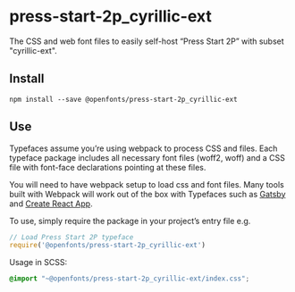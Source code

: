 
# press-start-2p_cyrillic-ext

The CSS and web font files to easily self-host “Press Start 2P” with subset "cyrillic-ext".

## Install

`npm install --save @openfonts/press-start-2p_cyrillic-ext`

## Use

Typefaces assume you’re using webpack to process CSS and files. Each typeface
package includes all necessary font files (woff2, woff) and a CSS file with
font-face declarations pointing at these files.

You will need to have webpack setup to load css and font files. Many tools built
with Webpack will work out of the box with Typefaces such as [Gatsby](https://github.com/gatsbyjs/gatsby)
and [Create React App](https://github.com/facebookincubator/create-react-app).

To use, simply require the package in your project’s entry file e.g.

```javascript
// Load Press Start 2P typeface
require('@openfonts/press-start-2p_cyrillic-ext')
```

Usage in SCSS:
```scss
@import "~@openfonts/press-start-2p_cyrillic-ext/index.css";
```
